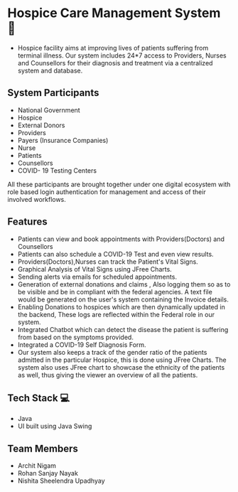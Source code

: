 # Hospice Care Management System 🏥 

- Hospice facility aims at improving lives of patients suffering from terminal illness. Our system includes 24*7 access to Providers, Nurses and Counsellors for their diagnosis and treatment via a centralized system and database.

##  System Participants
- National Government
- Hospice 
- External Donors
- Providers
- Payers (Insurance Companies)
- Nurse
- Patients
- Counsellors
- COVID- 19 Testing Centers

All these participants are brought together under one digital ecosystem with role based login authentication for management and access of their involved workflows.

## Features

- Patients can view and book  appointments with Providers(Doctors) and Counsellors
- Patients can also schedule a COVID-19 Test and even view results.
- Providers(Doctors),Nurses can track the Patient's Vital Signs.
- Graphical Analysis of Vital Signs using JFree Charts.
- Sending alerts via emails for scheduled appointments.
- Generation of external donations and claims , Also logging them so as to be visible and be in compliant with the federal agencies. A text file would be generated on the user's system containing the Invoice details.
- Enabling Donations to hospices which are then dynamically updated in the backend, These logs are reflected within the Federal role in our system.
- Integrated Chatbot which can detect the disease the patient is suffering from based on the symptoms provided.
- Integrated a COVID-19 Self Diagnosis Form.
- Our system also keeps a track of the gender ratio of the patients admitted in the particular Hospice, this is done using JFree Charts. The system also uses JFree  chart to showcase the ethnicity of the patients as well, thus giving the viewer an overview of all the patients.

## Tech Stack 💻 

- Java
- UI built using Java Swing

## Team Members

- Archit Nigam
- Rohan Sanjay Nayak
- Nishita Sheelendra Upadhyay
 
